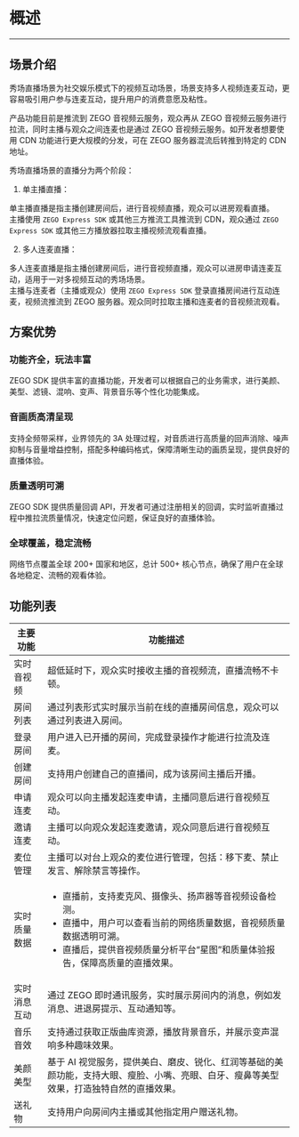 # 概述

- - -

## 场景介绍

秀场直播场景为社交娱乐模式下的视频互动场景，场景支持多人视频连麦互动，更容易吸引用户参与连麦互动，提升用户的消费意愿及粘性。    

产品功能目前是推流到 ZEGO 音视频云服务，观众再从 ZEGO 音视频云服务进行拉流，同时主播与观众之间连麦也是通过 ZEGO 音视频云服务。如开发者想要使用 CDN 功能进行更大规模的分发，可在 ZEGO 服务器混流后转推到特定的 CDN 地址。     

秀场直播场景的直播分为两个阶段：
1. 单主播直播：   

单主播直播是指主播创建房间后，进行音视频直播，观众可以进房观看直播。   
主播使用 `ZEGO Express SDK` 或其他三方推流工具推流到 CDN，观众通过 `ZEGO Express SDK` 或其他三方播放器拉取主播视频流观看直播。   

2. 多人连麦直播：   

多人连麦直播是指主播创建房间后，进行音视频直播，观众可以进房申请连麦互动，适用于一对多视频互动的秀场场景。   
主播与连麦者（主播或观众）使用 `ZEGO Express SDK` 登录直播房间进行互动连麦，视频流推流到 ZEGO 服务器。观众同时拉取主播和连麦者的音视频流观看。

## 方案优势

### 功能齐全，玩法丰富

ZEGO SDK 提供丰富的直播功能，开发者可以根据自己的业务需求，进行美颜、美型、滤镜、混响、变声、背景音乐等个性化功能集成。

### 音画质高清呈现

支持全频带采样，业界领先的 3A 处理过程，对音质进行高质量的回声消除、噪声抑制与音量增益控制，搭配多种编码格式，保障清晰生动的画质呈现，提供良好的直播体验。

### 质量透明可溯

ZEGO SDK 提供质量回调 API，开发者可通过注册相关的回调，实时监听直播过程中推拉流质量情况，快速定位问题，保证良好的直播体验。

### 全球覆盖，稳定流畅

网络节点覆盖全球 200+ 国家和地区，总计 500+ 核心节点，确保了用户在全球各地稳定、流畅的观看体验。


## 功能列表

| 主要功能    | 功能描述    |
|-----|-----|
| 实时音视频  | 超低延时下，观众实时接收主播的音视频流，直播流畅不卡顿。|
| 房间列表 | 通过列表形式实时展示当前在线的直播房间信息，观众可以通过列表进入房间。|
| 登录房间 | 用户进入已开播的房间，完成登录操作才能进行拉流及连麦。|
| 创建房间 | 支持用户创建自己的直播间，成为该房间主播后开播。|
| 申请连麦 | 观众可以向主播发起连麦申请，主播同意后进行音视频互动。|
| 邀请连麦 | 主播可以向观众发起连麦邀请，观众同意后进行音视频互动。|
| 麦位管理 | 主播可以对台上观众的麦位进行管理，包括：移下麦、禁止发言、解除禁言等操作。|
| 实时质量数据 | <ul><li>直播前，支持麦克风、摄像头、扬声器等音视频设备检测。</li><li>直播中，用户可以查看当前的网络质量数据，音视频质量数据透明可溯。</li><li>直播后，提供音视频质量分析平台“星图”和质量体验报告，保障高质量的直播效果。</li></ul> |
| 实时消息互动 | 通过 ZEGO 即时通讯服务，实时展示房间内的消息，例如发消息、进退房提示、互动通知等。|
| 音乐音效 | 支持通过获取正版曲库资源，播放背景音乐，并展示变声混响多种趣味效果。|
| 美颜美型 | 基于 AI 视觉服务，提供美白、磨皮、锐化、红润等基础的美颜功能，支持大眼、瘦脸、小嘴、亮眼、白牙、瘦鼻等美型效果，打造独特自然的直播效果。|
| 送礼物 | 支持用户向房间内主播或其他指定用户赠送礼物。|

<Content />

